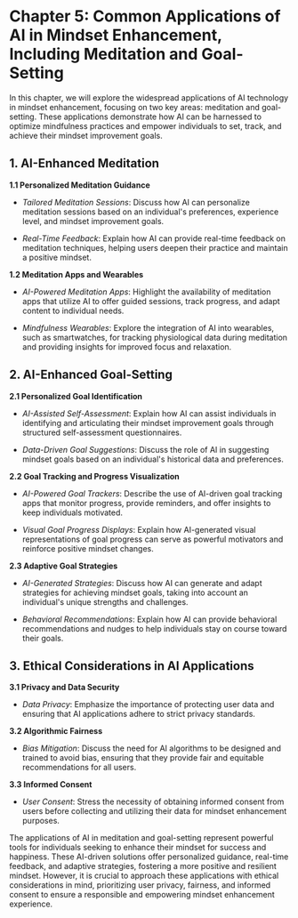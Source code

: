 Chapter 5: Common Applications of AI in Mindset Enhancement, Including Meditation and Goal-Setting
==================================================================================================

In this chapter, we will explore the widespread applications of AI technology in mindset enhancement, focusing on two key areas: meditation and goal-setting. These applications demonstrate how AI can be harnessed to optimize mindfulness practices and empower individuals to set, track, and achieve their mindset improvement goals.

**1. AI-Enhanced Meditation**
-----------------------------

**1.1 Personalized Meditation Guidance**

* *Tailored Meditation Sessions*: Discuss how AI can personalize meditation sessions based on an individual's preferences, experience level, and mindset improvement goals.

* *Real-Time Feedback*: Explain how AI can provide real-time feedback on meditation techniques, helping users deepen their practice and maintain a positive mindset.

**1.2 Meditation Apps and Wearables**

* *AI-Powered Meditation Apps*: Highlight the availability of meditation apps that utilize AI to offer guided sessions, track progress, and adapt content to individual needs.

* *Mindfulness Wearables*: Explore the integration of AI into wearables, such as smartwatches, for tracking physiological data during meditation and providing insights for improved focus and relaxation.

**2. AI-Enhanced Goal-Setting**
-------------------------------

**2.1 Personalized Goal Identification**

* *AI-Assisted Self-Assessment*: Explain how AI can assist individuals in identifying and articulating their mindset improvement goals through structured self-assessment questionnaires.

* *Data-Driven Goal Suggestions*: Discuss the role of AI in suggesting mindset goals based on an individual's historical data and preferences.

**2.2 Goal Tracking and Progress Visualization**

* *AI-Powered Goal Trackers*: Describe the use of AI-driven goal tracking apps that monitor progress, provide reminders, and offer insights to keep individuals motivated.

* *Visual Goal Progress Displays*: Explain how AI-generated visual representations of goal progress can serve as powerful motivators and reinforce positive mindset changes.

**2.3 Adaptive Goal Strategies**

* *AI-Generated Strategies*: Discuss how AI can generate and adapt strategies for achieving mindset goals, taking into account an individual's unique strengths and challenges.

* *Behavioral Recommendations*: Explain how AI can provide behavioral recommendations and nudges to help individuals stay on course toward their goals.

**3. Ethical Considerations in AI Applications**
------------------------------------------------

**3.1 Privacy and Data Security**

* *Data Privacy*: Emphasize the importance of protecting user data and ensuring that AI applications adhere to strict privacy standards.

**3.2 Algorithmic Fairness**

* *Bias Mitigation*: Discuss the need for AI algorithms to be designed and trained to avoid bias, ensuring that they provide fair and equitable recommendations for all users.

**3.3 Informed Consent**

* *User Consent*: Stress the necessity of obtaining informed consent from users before collecting and utilizing their data for mindset enhancement purposes.

The applications of AI in meditation and goal-setting represent powerful tools for individuals seeking to enhance their mindset for success and happiness. These AI-driven solutions offer personalized guidance, real-time feedback, and adaptive strategies, fostering a more positive and resilient mindset. However, it is crucial to approach these applications with ethical considerations in mind, prioritizing user privacy, fairness, and informed consent to ensure a responsible and empowering mindset enhancement experience.
